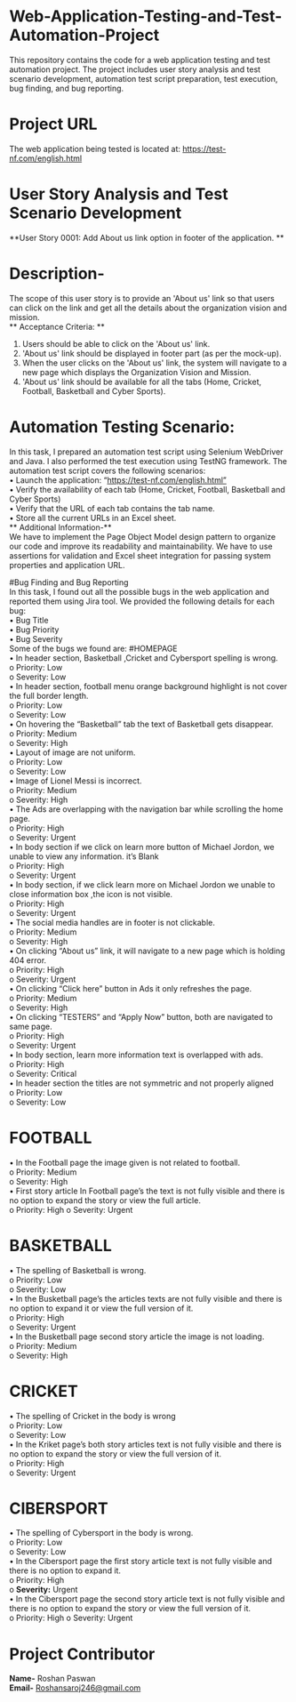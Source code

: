 # Web-Application-Testing-and-Test-Automation-Project
This repository contains the code for a web application testing and test automation project. The project includes user story analysis and test scenario development, automation test script preparation, test execution, bug finding, and bug reporting.
# Project URL  
The web application being tested is located at: https://test-nf.com/english.html  
# User Story Analysis and Test Scenario Development  
**User Story 0001: Add About us link option in footer of the application.  **
# Description-  
The scope of this user story is to provide an 'About us' link so that users can click on the link and get all the details about the organization vision and mission.  
** Acceptance Criteria:  **
1.	Users should be able to click on the 'About us' link.  
2.	'About us' link should be displayed in footer part (as per the mock-up).  
3.	When the user clicks on the 'About us' link, the system will navigate to a new page which displays the Organization Vision and Mission.  
4.	'About us' link should be available for all the tabs (Home, Cricket, Football, Basketball and Cyber Sports).  
# Automation Testing Scenario:  
In this task, I prepared an automation test script using Selenium WebDriver and Java. I  also performed the test execution using TestNG framework. The automation test script covers the following scenarios:  
•	Launch the application: “https://test-nf.com/english.html”  
•	Verify the availability of each tab (Home, Cricket, Football, Basketball and Cyber Sports)  
•	Verify that the URL of each tab contains the tab name.  
•	Store all the current URLs in an Excel sheet.  
** Additional Information-**  
We have to implement the Page Object Model design pattern to organize our code and improve its readability and maintainability. We have to use assertions for  validation and Excel sheet integration for passing system properties and application URL.  


#Bug Finding and Bug Reporting  
In this task, I found out all the possible bugs in the web application and reported them using Jira tool. We provided the following details for each bug:  
•	Bug Title  
•	Bug Priority  
•	Bug Severity  
Some of the bugs we found are: 
#HOMEPAGE  
•	In header section, Basketball ,Cricket and Cybersport spelling is wrong.  
o	Priority: Low  
o	Severity: Low  
•	In header section, football menu orange background highlight is not cover the full border length.  
o	Priority: Low  
o	Severity: Low  
•	On hovering the “Basketball” tab the text of Basketball gets disappear.  
o	Priority: Medium  
o	Severity: High  
•	Layout of image are not uniform.  
o	Priority: Low  
o	Severity: Low  
•	Image of Lionel Messi is incorrect.  
o	Priority: Medium  
o	Severity: High  
•	The Ads are overlapping with the navigation bar while scrolling the home page.  
o	Priority: High  
o	Severity: Urgent  
•	In body section if we click on learn more button of Michael Jordon, we unable to view any information. it’s Blank  
o	Priority: High  
o	Severity: Urgent  
•	In body section, if we click learn more on Michael Jordon we unable to close information box ,the icon is not visible.  
o	Priority: High  
o	Severity: Urgent  
•	The social media handles are in footer is not clickable.  
o	Priority: Medium  
o	Severity: High  
•	On clicking “About us” link, it will navigate to a new page which is holding 404 error.  
o	Priority: High  
o	Severity: Urgent  
•	On clicking “Click here” button in Ads it only refreshes the page.  
o	Priority: Medium  
o	Severity: High  
•	On clicking “TESTERS” and “Apply Now” button, both are navigated to same page.  
o	Priority: High  
o	Severity: Urgent  
•	In body section, learn more information text is overlapped with ads.  
o	Priority: High  
o	Severity: Critical  
•	In header section the titles are not symmetric and not properly aligned  
o	Priority: Low  
o	Severity: Low 
# FOOTBALL  
•	In the Football page the image given is not related to football.  
o	Priority: Medium  
o	Severity: High  
•	First story article In Football page’s the text is not fully visible and there is no option to expand the story or view the full article.  
o	Priority: High 
o	Severity: Urgent  
# BASKETBALL  
•	The spelling of Basketball is wrong.  
o	Priority: Low  
o	Severity: Low  
•	In the Busketball page’s the articles texts are not fully visible and there is no option to expand it or view the full version of it.  
o	Priority: High  
o	Severity: Urgent  
•	In the Busketball page second story article the image is not loading.  
o	Priority: Medium  
o	Severity: High  
# CRICKET
•	The spelling of Cricket in the body is wrong  
o	Priority: Low  
o	Severity: Low  
•	In the Kriket page’s both story articles text is not fully visible and there is no option to expand the story or view the full version of it.  
o	Priority: High  
o	Severity: Urgent  
# CIBERSPORT  
•	The spelling of Cybersport in the body is wrong.  
o	Priority: Low  
o	Severity: Low  
•	In the Cibersport page the first story article text is not fully visible and there is no option to expand it.  
o	Priority: High  
o	**Severity:** Urgent  
•	In the Cibersport page the second story article text is not fully visible and there is no option to expand the story or view the full version of it.  
o	Priority: High
o	Severity: Urgent  

# Project Contributor  
**Name-** Roshan Paswan  
**Email-** Roshansaroj246@gmail.com
